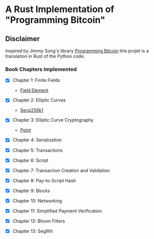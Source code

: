 # A Rust Implementation of "Programming Bitcoin"

## Disclaimer

Inspired by Jimmy Song's library [Programming Bitcoin](https://github.com/jimmysong/programmingbitcoin/) this projet is a translation in Rust of the Python code.

### Book Chapters Implemented

- [X] Chapter 1: Finite Fields
  - [Field Element](https://github.com/mauroolivo/btc/blob/main/src/field_element.rs)
- [X] Chapter 2: Elliptic Curves
  - [Secp256k1](https://github.com/mauroolivo/btc/blob/main/src/secp256k1.rs) 
- [X] Chapter 3: Elliptic Curve Cryptography
  - [Point](https://github.com/mauroolivo/btc/blob/main/src/point.rs) 
- [X] Chapter 4: Serialization
- [X] Chapter 5: Transactions
- [X] Chapter 6: Script
- [X] Chapter 7: Transaction Creation and Validation
- [X] Chapter 8: Pay-to-Script Hash
- [X] Chapter 9: Blocks
- [X] Chapter 10: Networking
- [X] Chapter 11: Simplified Payment Verification
- [X] Chapter 12: Bloom Filters
- [X] Chapter 13: SegWit

